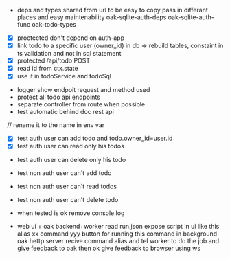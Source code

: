 - deps and types shared from url to be easy to copy pass in differant places and easy maintenability
oak-sqlite-auth-deps
oak-sqlite-auth-func
oak-todo-types

- [x] proctected don't depend on auth-app
- [x] link todo to a specific user (owner_id) in db => rebuild tables, constaint in ts validation and not in sql statement
- [x] protected /api/todo POST
- [x] read id from ctx.state
- [x] use it in todoService and todoSql
- logger show endpoit request and method used
- protect all todo api endpoints
- separate controller from route when possible
- test automatic behind doc rest api
 
// rename it to the name in env var

 - [x] test auth user can add todo and todo.owner_id=user.id
 - [x] test auth user can read only his todos
 -  test auth user can delete only his todo 

 - test non auth user can't add todo
 - test non auth user can't read todos
  - test non auth user can't  delete todo
- when tested is ok remove console.log 

- web ui + oak backend+worker
read run.json
expose script in ui like this
alias xx
command yyy
button for running this command 
in background oak hettp server recive command alias
and tel worker to do the job and give feedback to oak 
then ok give feedback to browser using ws

